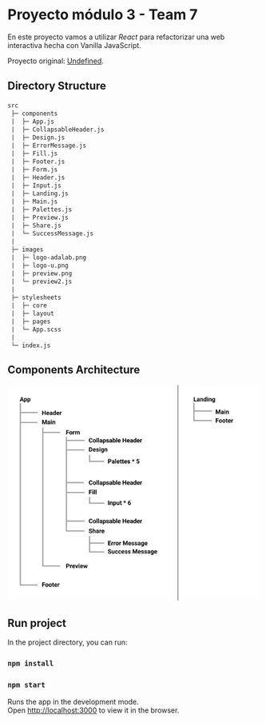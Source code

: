 # Proyecto módulo 3 - Team 7

En este proyecto vamos a utilizar _React_ para refactorizar una web interactiva hecha con Vanilla JavaScript.

Proyecto original: [Undefined](http://beta.adalab.es/project-promo-m-module-2-team-5/).

## Directory Structure

```
src
 ├─ components
 |  ├─ App.js
 |  ├─ CollapsableHeader.js
 |  ├─ Design.js
 |  ├─ ErrorMessage.js
 |  ├─ Fill.js
 |  ├─ Footer.js
 |  ├─ Form.js
 |  ├─ Header.js
 |  ├─ Input.js
 |  ├─ Landing.js
 |  ├─ Main.js
 |  ├─ Palettes.js
 |  ├─ Preview.js
 |  ├─ Share.js
 |  └─ SuccessMessage.js
 |
 ├─ images
 |  ├─ logo-adalab.png
 |  ├─ logo-u.png
 |  ├─ preview.png
 |  └─ preview2.js
 |
 ├─ stylesheets
 |  ├─ core
 |  ├─ layout
 |  ├─ pages
 |  └─ App.scss
 |
 └─ index.js
```

## Components Architecture

![Project Structure](./src/images/project-structure.jpg)

## Run project

In the project directory, you can run:

### `npm install`

### `npm start`

Runs the app in the development mode.\
Open [http://localhost:3000](http://localhost:3000) to view it in the browser.
